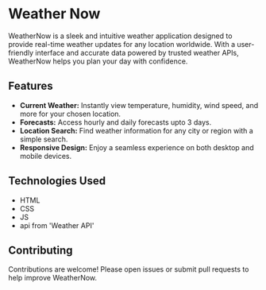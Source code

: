 # Weather Now

WeatherNow is a sleek and intuitive weather application designed to provide real-time weather updates for any location worldwide. With a user-friendly interface and accurate data powered by trusted weather APIs, WeatherNow helps you plan your day with confidence.

## Features

- **Current Weather:** Instantly view temperature, humidity, wind speed, and more for your chosen location.
- **Forecasts:** Access hourly and daily forecasts upto 3 days.
- **Location Search:** Find weather information for any city or region with a simple search.
- **Responsive Design:** Enjoy a seamless experience on both desktop and mobile devices.

## Technologies Used

- HTML
- CSS
- JS
- api from 'Weather API'

## Contributing

Contributions are welcome! Please open issues or submit pull requests to help improve WeatherNow.